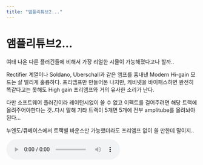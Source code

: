 ```yaml
---
title: "앰플리튜브2..."
---
```

# 앰플리튜브2...

여태 나온 다른 플러긴들에 비해서 가장 리얼한 시뮬이 가능해졌다고나 할까..

Rectifier 계열이나 Soldano, Uberschall과 같은 앰프를 흉내낸 Modern Hi-gain 모드는
살 떨리게 훌륭하다. 프리앰프만 만들어본 나지만, 케비넷을 바이패스하면 완전히 똑같다고는 못해도
High gain 프리앰프와 거의 유사한 소리가 난다.

다만 소프트웨어 플러긴이라 레이턴시없이 쓸 수 없고 이펙트를 걸어주려면
해당 트랙에 올려주어야한다는 것..다시 말해 기타 트랙이 5개면 5개에 전부 amplitube를 올려놔야 된다...

누엔도/큐베이스에서 트랙별 바운스만 가능했더라도 프리앰프 없이 쓸 만한데 말이지..

![audio](/assets/images/31a547310cd29f980aa72e8c8c39298f.mp3)



